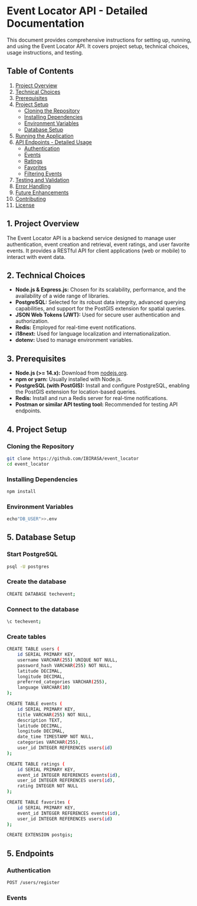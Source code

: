 # Event Locator API - Detailed Documentation

This document provides comprehensive instructions for setting up, running, and using the Event Locator API. It covers project setup, technical choices, usage instructions, and testing.

## Table of Contents

1.  [Project Overview](#project-overview)
2.  [Technical Choices](#technical-choices)
3.  [Prerequisites](#prerequisites)
4.  [Project Setup](#project-setup)
    - [Cloning the Repository](#cloning-the-repository)
    - [Installing Dependencies](#installing-dependencies)
    - [Environment Variables](#environment-variables)
    - [Database Setup](#database-setup)
5.  [Running the Application](#running-the-application)
6.  [API Endpoints - Detailed Usage](#api-endpoints---detailed-usage)
    - [Authentication](#authentication)
    - [Events](#events)
    - [Ratings](#ratings)
    - [Favorites](#favorites)
    - [Filtering Events](#filtering-events)
7.  [Testing and Validation](#testing-and-validation)
8.  [Error Handling](#error-handling)
9.  [Future Enhancements](#future-enhancements)
10. [Contributing](#contributing)
11. [License](#license)

## 1. Project Overview

The Event Locator API is a backend service designed to manage user authentication, event creation and retrieval, event ratings, and user favorite events. It provides a RESTful API for client applications (web or mobile) to interact with event data.

## 2. Technical Choices

- **Node.js & Express.js:** Chosen for its scalability, performance, and the availability of a wide range of libraries.
- **PostgreSQL:** Selected for its robust data integrity, advanced querying capabilities, and support for the PostGIS extension for spatial queries.
- **JSON Web Tokens (JWT):** Used for secure user authentication and authorization.
- **Redis:** Employed for real-time event notifications.
- **i18next:** Used for language localization and internationalization.
- **dotenv:** Used to manage environment variables.

## 3. Prerequisites

- **Node.js (>= 14.x):** Download from [nodejs.org](https://nodejs.org/).
- **npm or yarn:** Usually installed with Node.js.
- **PostgreSQL (with PostGIS):** Install and configure PostgreSQL, enabling the PostGIS extension for location-based queries.
- **Redis:** Install and run a Redis server for real-time notifications.
- **Postman or similar API testing tool:** Recommended for testing API endpoints.

## 4. Project Setup

### Cloning the Repository

```bash
git clone https://github.com/IBIRASA/event_locator
cd event_locator
```

### Installing Dependencies

```bash
npm install
```

### Environment Variables

```bash
echo"DB_USER">>.env

```

## 5. Database Setup

### Start PostgreSQL

```bash
psql -U postgres

```

### Create the database

```bash
CREATE DATABASE techevent;

```

### Connect to the database

```bash
\c techevent;

```

### Create tables

```bash
CREATE TABLE users (
    id SERIAL PRIMARY KEY,
    username VARCHAR(255) UNIQUE NOT NULL,
    password_hash VARCHAR(255) NOT NULL,
    latitude DECIMAL,
    longitude DECIMAL,
    preferred_categories VARCHAR(255),
    language VARCHAR(10)
);

CREATE TABLE events (
    id SERIAL PRIMARY KEY,
    title VARCHAR(255) NOT NULL,
    description TEXT,
    latitude DECIMAL,
    longitude DECIMAL,
    date_time TIMESTAMP NOT NULL,
    categories VARCHAR(255),
    user_id INTEGER REFERENCES users(id)
);

CREATE TABLE ratings (
    id SERIAL PRIMARY KEY,
    event_id INTEGER REFERENCES events(id),
    user_id INTEGER REFERENCES users(id),
    rating INTEGER NOT NULL
);

CREATE TABLE favorites (
    id SERIAL PRIMARY KEY,
    event_id INTEGER REFERENCES events(id),
    user_id INTEGER REFERENCES users(id)
);

CREATE EXTENSION postgis;

```

## 5. Endpoints

### Authentication

```bash
POST /users/register

```

### Events
